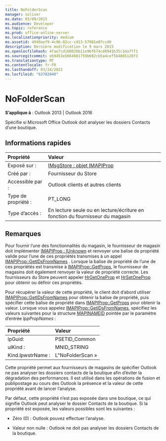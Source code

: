 ```yaml
---
title: NoFolderScan
manager: soliver
ms.date: 03/09/2015
ms.audience: Developer
ms.topic: reference
ms.prod: office-online-server
ms.localizationpriority: medium
ms.assetid: 4949aef9-4c96-82cc-cd13-57981e07cc40
description: Dernière modification le 9 mars 2015
ms.openlocfilehash: 4fae7cd160020b11e96f674cd8941b35c1da7ff1
ms.sourcegitcommit: eb9453e5664b01759b602cb5a4cef5b4885128f3
ms.translationtype: MT
ms.contentlocale: fr-FR
ms.lasthandoff: 03/24/2022
ms.locfileid: "63782040"
---
```

# <a name="nofolderscan"></a>NoFolderScan

  
  
**S’applique à** : Outlook 2013 | Outlook 2016 
  
Spécifie si Microsoft Office Outlook doit analyser les dossiers Contacts d’une boutique.
  
## <a name="quick-info"></a>Informations rapides

|Propriété|Valeur|
|:-----|:-----|
|Exposé sur :  <br/> |[IMsgStore : objet IMAPIProp](imsgstoreimapiprop.md)  <br/> |
|Créé par :  <br/> |Fournisseur du Store  <br/> |
|Accessible par :  <br/> |Outlook clients et autres clients  <br/> |
|Type de propriété :  <br/> |PT_LONG  <br/> |
|Type d’accès :  <br/> |En lecture seule ou en lecture/écriture en fonction du fournisseur du magasin  <br/> |
   
## <a name="remarks"></a>Remarques

Pour fournir l’une des fonctionnalités du magasin, le fournisseur de magasin doit implémenter [IMAPIProp : IUnknown](imapipropiunknown.md) et renvoyer une balise de propriété valide pour l’une de ces propriétés transmises à un appel [IMAPIProp::GetIDsFromNames](imapiprop-getidsfromnames.md) . Lorsque la balise de propriété de l’une de ces propriétés est transmise à [IMAPIProp::GetProps](imapiprop-getprops.md), le fournisseur de magasins doit également renvoyer la valeur de propriété correcte. Les fournisseurs du Store peuvent appeler [HrGetOneProp](hrgetoneprop.md) et [HrSetOneProp](hrsetoneprop.md) pour obtenir ou définir ces propriétés. 
  
Pour récupérer la valeur de cette propriété, le client doit d’abord utiliser [IMAPIProp::GetIDsFromNames](imapiprop-getidsfromnames.md) pour obtenir la balise de propriété, puis spécifier cette balise de propriété dans [IMAPIProp::GetProps](imapiprop-getprops.md) pour obtenir la valeur. Lorsque vous appelez [IMAPIProp::GetIDsFromNames](imapiprop-getidsfromnames.md), spécifiez les valeurs suivantes pour la structure [MAPINAMEID](mapinameid.md) pointée par le paramètre d’entrée  _lppPropNames_ :
  
|Propriété|Valeur|
|:-----|:-----|
|lpGuid:  <br/> |PSETID_Common  <br/> |
|ulKind :  <br/> |MNID_STRING  <br/> |
|Kind.lpwstrName :  <br/> |L"NoFolderScan »  <br/> |
   
Cette propriété permet aux fournisseurs de magasins de spécifier Outlook ne pas analyser les dossiers contacts de la boutique afin d’éviter la dégradation des performances. Il est utilisé dans les opérations de fusion et publipostage au cours des Outlook la présence et la valeur de cette propriété avant de lancer l’analyse.
  
Par défaut, cette propriété n’est pas exposée dans une boutique, ce qui signifie Outlook peut analyser le dossier Contacts de la boutique. Si la propriété est exposée, les valeurs possibles sont les suivantes :
  
- Zéro (0) : Outlook pouvez effectuer l’analyse.
    
- Valeur non nulle : Outlook ne doit pas analyser les dossiers Contacts de la boutique.
    

